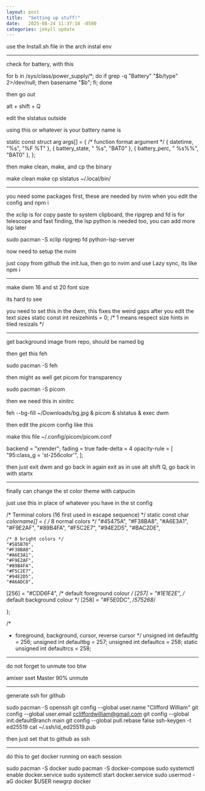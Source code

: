 ```yaml
---
layout: post
title:  "Setting up stuff!"
date:   2025-08-24 11:37:18 -0500
categories: jekyll update
---
```


use the Install.sh file in the arch instal env

-------------

check for battery, with this

for b in /sys/class/power_supply/*; do     if grep -q "Battery" "$b/type" 2>/dev/null; then         basename "$b";     fi; done

then go out

alt + shift + Q

edit the slstatus outside

using this or whatever is your battery name is

static const struct arg args[] = {
        /* function format          argument */
        { datetime, "%s",           "%F %T" },
        { battery_state, " %s", "BAT0" },
        { battery_perc, " %s%%", "BAT0" },
};

then make clean, make, and cp the binary

make clean
make
cp slstatus ~/.local/bin/


------------------

you need some packages first, these are needed by nvim when you edit the config and npm i

the xclip is for copy paste to system clipboard, the ripgrep and fd is for telescope and fast finding, the lsp python is needed too, you can add more lsp later

sudo pacman -S xclip ripgrep fd python-lsp-server

now need to setup the nvim

just copy from github the init.lua, then go to nvim and use Lazy sync, its like npm i

---------------------

make dwm 16 and st 20 font size

its hard to see

you need to set this in the dwm, this fixes the weird gaps after you edit the text sizes
static const int resizehints = 0;    /* 1 means respect size hints in tiled resizals */

------------------

get background image from repo, should be named bg

then get this feh

sudo pacman -S feh

then might as well get picom for transparency

sudo pacman -S picom

then we need this in xinitrc

feh --bg-fill ~/Downloads/bg.jpg &
picom &
slstatus &
exec dwm

then edit the picom config like this

make this file ~/.config/picom/picom.conf 

backend = "xrender";
fading = true
fade-delta = 4
opacity-rule = [
  "95:class_g = 'st-256color'",
];

then just exit dwm and go back in again
exit as in use alt shift Q, go back in with startx

---------------------

finally can change the st color theme with catpucin

just use this in place of whatever you have in the st config

/* Terminal colors (16 first used in escape sequence) */
static const char *colorname[] = {
	/* 8 normal colors */
	"#45475A",
	"#F38BA8",
	"#A6E3A1",
	"#F9E2AF",
	"#89B4FA",
	"#F5C2E7",
	"#94E2D5",
	"#BAC2DE",

	/* 8 bright colors */
	"#585B70",
	"#F38BA8",
	"#A6E3A1",
	"#F9E2AF",
	"#89B4FA",
	"#F5C2E7",
	"#94E2D5",
	"#A6ADC8",

[256] = "#CDD6F4", /* default foreground colour */
[257] = "#1E1E2E", /* default background colour */
[258] = "#F5E0DC", /*575268*/

};


/*
 * foreground, background, cursor, reverse cursor
 */
unsigned int defaultfg = 256;
unsigned int defaultbg = 257;
unsigned int defaultcs = 258;
static unsigned int defaultrcs = 258;

---

do not forget to unmute too btw

amixer sset Master 90% unmute

---

generate ssh for github

sudo pacman -S openssh
git config --global user.name "Clifford William"
git config --global user.email ccliffordwilliam@gmail.com
git config --global init.defaultBranch main
git config --global pull.rebase false
ssh-keygen -t ed25519
cat ~/.ssh/id_ed25519.pub

then just set that to github as ssh

------------

do this to get docker running on each session

sudo pacman -S docker
sudo pacman -S docker-compose
sudo systemctl enable docker.service
sudo systemctl start docker.service
sudo usermod -aG docker $USER
newgrp docker
